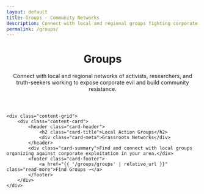 ```yaml
---
layout: default
title: Groups - Community Networks
description: Connect with local and regional groups fighting corporate evil and capitalist exploitation
permalink: /groups/
---
```


<link rel="stylesheet" href="{{ '/assets/css/index-pages.css' | relative_url }}">

<div class="index-page">
    <header class="page-header">
        <h1>Groups</h1>
        <p class="page-description">Connect with local and regional networks of activists, researchers, and truth-seekers working to expose corporate evil and build community resistance.</p>
    </header>

    <div class="content-grid">
        <div class="content-card">
            <header class="card-header">
                <h2 class="card-title">Local Action Groups</h2>
                <div class="card-meta">Grassroots Networks</div>
            </header>
            <div class="card-summary">Find and connect with local groups organizing against corporate exploitation in your area.</div>
            <footer class="card-footer">
                <a href="{{ '/groups/groups' | relative_url }}" class="read-more">Find Groups →</a>
            </footer>
        </div>
    </div>
</div>
